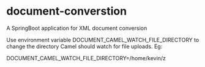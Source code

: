# document-converstion
A SpringBoot application for XML document conversion

Use environment variable DOCUMENT_CAMEL_WATCH_FILE_DIRECTORY to
change the directory Camel should watch for file uploads. Eg:

DOCUMENT_CAMEL_WATCH_FILE_DIRECTORY=/home/kevin/z
